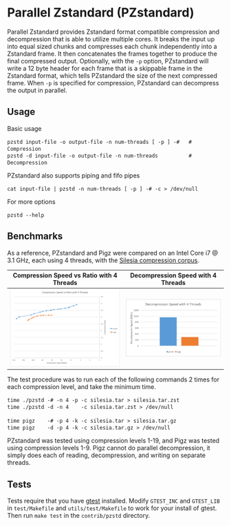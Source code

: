 # Parallel Zstandard (PZstandard)

Parallel Zstandard provides Zstandard format compatible compression and decompression that is able to utilize multiple cores.
It breaks the input up into equal sized chunks and compresses each chunk independently into a Zstandard frame.
It then concatenates the frames together to produce the final compressed output.
Optionally, with the `-p` option, PZstandard will write a 12 byte header for each frame that is a skippable frame in the Zstandard format, which tells PZstandard the size of the next compressed frame.
When `-p` is specified for compression, PZstandard can decompress the output in parallel.

## Usage

Basic usage

    pzstd input-file -o output-file -n num-threads [ -p ] -#   # Compression
    pzstd -d input-file -o output-file -n num-threads          # Decompression

PZstandard also supports piping and fifo pipes

    cat input-file | pzstd -n num-threads [ -p ] -# -c > /dev/null

For more options

    pzstd --help

## Benchmarks

As a reference, PZstandard and Pigz were compared on an Intel Core i7 @ 3.1 GHz, each using 4 threads, with the [Silesia compression corpus](http://sun.aei.polsl.pl/~sdeor/index.php?page=silesia).

Compression Speed vs Ratio with 4 Threads | Decompression Speed with 4 Threads
------------------------------------------|-----------------------------------
![Compression Speed vs Ratio](images/Cspeed.png "Compression Speed vs Ratio") | ![Decompression Speed](images/Dspeed.png "Decompression Speed")

The test procedure was to run each of the following commands 2 times for each compression level, and take the minimum time.

    time ./pzstd -# -n 4 -p -c silesia.tar > silesia.tar.zst
    time ./pzstd -d -n 4    -c silesia.tar.zst > /dev/null

    time pigz    -# -p 4 -k -c silesia.tar > silesia.tar.gz
    time pigz    -d -p 4 -k -c silesia.tar.gz > /dev/null

PZstandard was tested using compression levels 1-19, and Pigz was tested using compression levels 1-9.
Pigz cannot do parallel decompression, it simply does each of reading, decompression, and writing on separate threads.

## Tests

Tests require that you have [gtest](https://github.com/google/googletest) installed.
Modify `GTEST_INC` and `GTEST_LIB` in `test/Makefile` and `utils/test/Makefile` to work for your install of gtest.
Then run `make test` in the `contrib/pzstd` directory.
